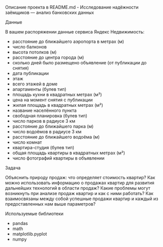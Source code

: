 Описание проекта в README.md - Исследование надёжности заёмщиков — анализ банковских данных

Данные

В вашем распоряжении данные сервиса Яндекс Недвижимость:

- расстояние до ближайшего аэропорта в метрах (м)
- число балконов
- высота потолков (м)
- расстояние до центра города (м)
- сколько дней было размещено объявление (от публикации до снятия)
- дата публикации
-  этаж
-  всего этажей в доме
-  апартаменты (булев тип)
-  площадь кухни в квадратных метрах (м²)
-  цена на момент снятия с публикации
-  жилая площадь в квадратных метрах (м²)
-  название населённого пункта
-  свободная планировка (булев тип)
-  число парков в радиусе 3 км
-  расстояние до ближайшего парка (м)
-   число водоёмов в радиусе 3 км
-   расстояние до ближайшего водоёма (м)
-   число комнат
-   квартира-студия (булев тип)
-   общая площадь квартиры в квадратных метрах (м²)
-   число фотографий квартиры в объявлении

Задача

Объяснить природу продаж: что определяет стоимость квартир? Как можно использовать информацию о продажах квартир для развития дальнейших технологий в области продаж? Какие проблемы могут возникнуть при анализе продаж квартир и как с ними работать?  Как взаимосвязаны между собой успешные продажи квартир и каждый из предоставленных нам выше параметров?

Используемые библиотеки

- pandas
- math
- matplotlib.pyplot
- numpy
